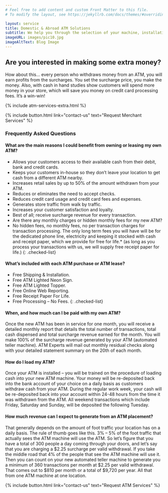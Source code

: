 ```yaml
---
# Feel free to add content and custom Front Matter to this file.
# To modify the layout, see https://jekyllrb.com/docs/themes/#overriding-theme-defaults

layout: service
title: Domestic & Abroad ATM Solutions
subtitle: We help you through the selection of your machine, installation, and programming. We also provide a full and extensive training program. Call us to learn more.
imageURL: images/pic10.jpg
imageAltText: Blog Image
---
```


## Are you interested in making some extra money?

How about this... every person who withdraws money from an ATM, you will earn profits from the surcharges. You set the surcharge price, you make the money. Also, with cash in hand studies show customers will spend more money in your store, which will save you money on credit card processing fees. It’s a win-win!

{% include atm-services-extra.html %}

{% include button.html link="contact-us" text="Request Merchant Services" %}

### Frequently Asked Questions

#### What are the main reasons I could benefit from owning or leasing my own ATM?
* Allows your customers access to their available cash from their debit, bank and credit cards.
* Keeps your customers in-house so they don’t leave your location to get cash from a different ATM nearby.
* Increases retail sales by up to 50% of the amount withdrawn from your ATM.
* Reduces or eliminates the need to accept checks.
* Reduces credit card usage and credit card fees and expenses.
* Generates store traffic from walk by traffic.
* Increases your customer satisfaction and loyalty.
* Best of all; receive surcharge revenue for every transaction.
* Are there any monthly charges or hidden monthly fees for my new ATM?
* No hidden fees, no monthly fees, no per transaction charges for transaction processing. The only long term fees you will have will be for the dedicated phone line, electricity and keeping it stocked with cash and receipt paper, which we provide for free for life.* (as long as you process your transactions with us, we will supply free receipt paper for life.)
{: .checked-list}

#### What’s included with each ATM purchase or ATM lease?
* Free Shipping & Installation.
* Free ATM Lighted Neon Sign.
* Free ATM Lighted Topper.
* Free Online Web Reporting.
* Free Receipt Paper For Life.
* Free Processing – No Fees.
{: .checked-list}

#### When, and how much can I be paid with my own ATM?
Once the new ATM has been in service for one month, you will receive a detailed monthly report that details the total number of transactions, total cash dispensed and total surcharge revenue earned for the month. You will make 100% of the surcharge revenue generated by your ATM (automated teller machine). ATM Experts will mail out monthly residual checks along with your detailed statement summary on the 20th of each month.

#### How do I load my ATM?
Once your ATM is installed – you will be trained on the procedure of loading cash into your new ATM machine. Your money will be re-deposited back into the bank account of your choice on a daily basis as customers withdraw cash from your ATM. During the regular work week, your cash will be re-deposited back into your account within 24-48 hours from the time it was withdrawn from the ATM. All weekend transactions which include Friday, Saturday and Sunday, will be deposited the following Tuesday.

#### How much revenue can I expect to generate from an ATM placement?
That generally depends on the amount of foot traffic your location has on a daily basis. The rule of thumb goes like this. 3% – 5% of the foot traffic that actually sees the ATM machine will use the ATM. So let’s figure that you have a total of 300 people a day coming through your doors, and let’s say that you are charging a $2.25 surcharge per valid withdrawal. If you take the middle road that 4% of the people that see the ATM machine will use it. Then you can count on your new automated teller machine to generate you a minimum of 360 transactions per month at $2.25 per valid withdrawal. That comes out to $810 per month or a total of $9,720 per year. All that from one ATM machine at one location.

{% include button.html link="contact-us" text="Request ATM Services" %}